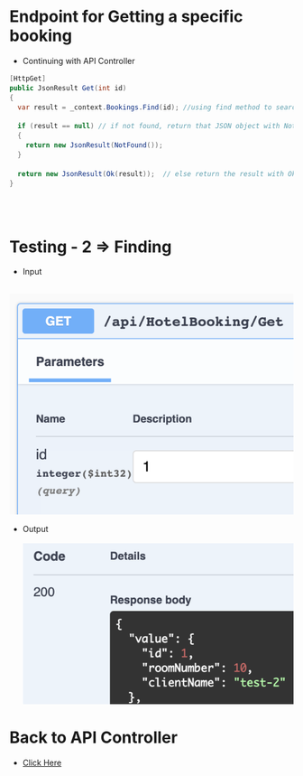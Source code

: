 # Endpoint for Getting a specific booking
- Continuing with API Controller
```C#
[HttpGet]
public JsonResult Get(int id)
{
  var result = _context.Bookings.Find(id); //using find method to search for the booking 

  if (result == null) // if not found, return that JSON object with NotFound
  {
    return new JsonResult(NotFound());
  }

  return new JsonResult(Ok(result));  // else return the result with Ok Status
}
```
</br></br>

# Testing - 2 => Finding 
  - Input
</br></br>

  ![Second Run - Finding - Input](./Screenshots/2.1%20Get%20-%20Input.png "Second Run - Finding - Input")
  - Output
</br></br>
  ![Second Run - Finding - Output](./Screenshots/2.2%20Get%20-%20Output.png "Second Run - Finding - Output")

# Back to API Controller
- [Click Here](./5.%20Controllers.md)
